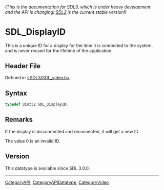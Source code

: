 ###### (This is the documentation for SDL3, which is under heavy development and the API is changing! [SDL2](https://wiki.libsdl.org/SDL2/) is the current stable version!)
# SDL_DisplayID

This is a unique ID for a display for the time it is connected to the system, and is never reused for the lifetime of the application.

## Header File

Defined in [<SDL3/SDL_video.h>](https://github.com/libsdl-org/SDL/blob/main/include/SDL3/SDL_video.h)

## Syntax

```c
typedef Uint32 SDL_DisplayID;
```

## Remarks

If the display is disconnected and reconnected, it will get a new ID.

The value 0 is an invalid ID.

## Version

This datatype is available since SDL 3.0.0.

----
[CategoryAPI](CategoryAPI), [CategoryAPIDatatype](CategoryAPIDatatype), [CategoryVideo](CategoryVideo)

